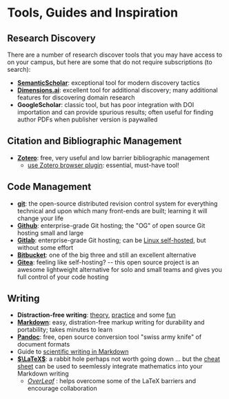 # Tools, Guides and Inspiration

## Research Discovery

There are a number of research discover tools that you may have access to
on your campus, but here are some that do not require subscriptions (to search):

* [**SemanticScholar**](https://semanticscholar.org): exceptional tool for modern discovery tactics
* [**Dimensions.ai**](https://dimensions.ai): excellent tool for additional discovery; many additional features for discovering domain research
* **GoogleScholar**: classic tool, but has poor integration with DOI importation and can provide spurious results; often useful for finding author PDFs when publisher version is paywalled


## Citation and Bibliographic Management

* [**Zotero**](https://zotero.org): free, very useful and low barrier bibliographic management
    * [use Zotero browser plugin](https://www.zotero.org/download/): essential, must-have tool! 

## Code Management

* [**git**](https://git-scm.org): the open-source distributed revision control system for everything technical and upon which many front-ends are built; learning it will change your life
* [**Github**](https://github.com): enterprise-grade Git hosting; the "OG" of open source Git hosting small and large
* [**Gitlab**](https://gitlab.com): enterprise-grade Git hosting; can be [Linux self-hosted](https://about.gitlab.com/install/), but without some effort 
* [**Bitbucket**](https://bitbucket.org/): one of the big three and still an excellent alternative
* [**Gitea**](https://gitea.org): feeling like self-hosting? -- this open source project is an awesome lightweight alternative for solo and small teams and gives you full control of your code hosting

## Writing

* **Distraction-free writing**: [theory](https://), [practice](https://) and some [fun](https://)
* [**Markdown**](https://www.markdownguide.org/): easy, distration-free markup writing for durability and portability; takes minutes to learn
* [**Pandoc**](https://pandoc.org): free, open source conversion tool "swiss army knife" of document formats 
* Guide to [scientific writing in Markdown]()
* [**$\LaTeX$**](https://www.latex-project.org/): a rabbit hole perhaps not worth going down ... but the [cheat sheet]() can be used to seemlessly integrate mathematics into your Markdown writing
    * [*OverLeaf*]() : helps overcome some of the LaTeX barriers and encourage collaboration

